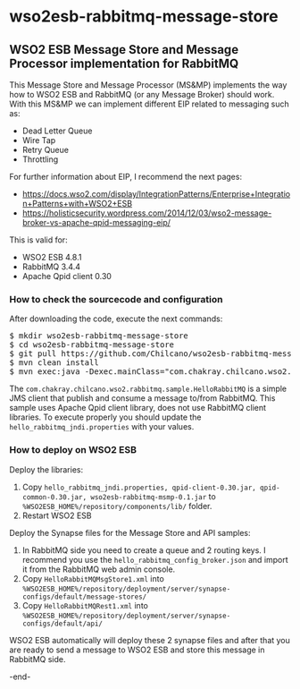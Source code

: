 # wso2esb-rabbitmq-message-store
<h2>WSO2 ESB Message Store and Message Processor implementation for RabbitMQ</h2>

This Message Store and Message Processor (MS&MP) implements the way how to WSO2 ESB and RabbitMQ (or any Message Broker) should work.
With this MS&MP we can implement different EIP related to messaging such as:

<ul>
    <li>Dead Letter Queue
    <li>Wire Tap
    <li>Retry Queue
    <li>Throttling
</ul>

For further information about EIP, I recommend the next pages:  
<ul>
<li><a target="_new" href="https://docs.wso2.com/display/IntegrationPatterns/Enterprise+Integration+Patterns+with+WSO2+ESB">https://docs.wso2.com/display/IntegrationPatterns/Enterprise+Integration+Patterns+with+WSO2+ESB</a>
<li>
<a href="https://holisticsecurity.wordpress.com/2014/12/03/wso2-message-broker-vs-apache-qpid-messaging-eip/" target="_new">https://holisticsecurity.wordpress.com/2014/12/03/wso2-message-broker-vs-apache-qpid-messaging-eip/</a>
</ul>


This is valid for:

<ul>
<li>WSO2 ESB 4.8.1
<li>RabbitMQ 3.4.4
<li>Apache Qpid client 0.30
</ul>

<h3>How to check the sourcecode and configuration</h3>

After downloading the code, execute the next commands:

<pre>
$ mkdir wso2esb-rabbitmq-message-store
$ cd wso2esb-rabbitmq-message-store
$ git pull https://github.com/Chilcano/wso2esb-rabbitmq-message-store.git
$ mvn clean install
$ mvn exec:java -Dexec.mainClass="com.chakray.chilcano.wso2.rabbitmq.sample.HelloRabbitMQ"
</pre>

The <code>com.chakray.chilcano.wso2.rabbitmq.sample.HelloRabbitMQ</code> is a simple JMS client that publish and consume a message to/from RabbitMQ. This sample uses Apache Qpid client library, does not use RabbitMQ client libraries. To execute properly you should update the <code>hello_rabbitmq_jndi.properties</code> with your values.

<h3>How to deploy on WSO2 ESB</h3>

Deploy the libraries:

<ol>
<li> Copy <code>hello_rabbitmq_jndi.properties, qpid-client-0.30.jar, qpid-common-0.30.jar, wso2esb-rabbitmq-msmp-0.1.jar</code> to <code>%WSO2ESB_HOME%/repository/components/lib/</code> folder.
<li> Restart WSO2 ESB
</ol>

Deploy the Synapse files for the Message Store and API samples:

<ol>
<li> In RabbitMQ side you need to create a queue and 2 routing keys. I recommend you use the <code>hello_rabbitmq_config_broker.json</code> and import it from the RabbitMQ web admin console.
<li> Copy <code>HelloRabbitMQMsgStore1.xml</code> into <code>%WSO2ESB_HOME%/repository/deployment/server/synapse-configs/default/message-stores/</code>
<li> Copy <code>HelloRabbitMQRest1.xml</code> into <code>%WSO2ESB_HOME%/repository/deployment/server/synapse-configs/default/api/</code>
</ol>

WSO2 ESB automatically will deploy these 2 synapse files and after that you are ready to send a message to WSO2 ESB and store this message in RabbitMQ side.


-end-



